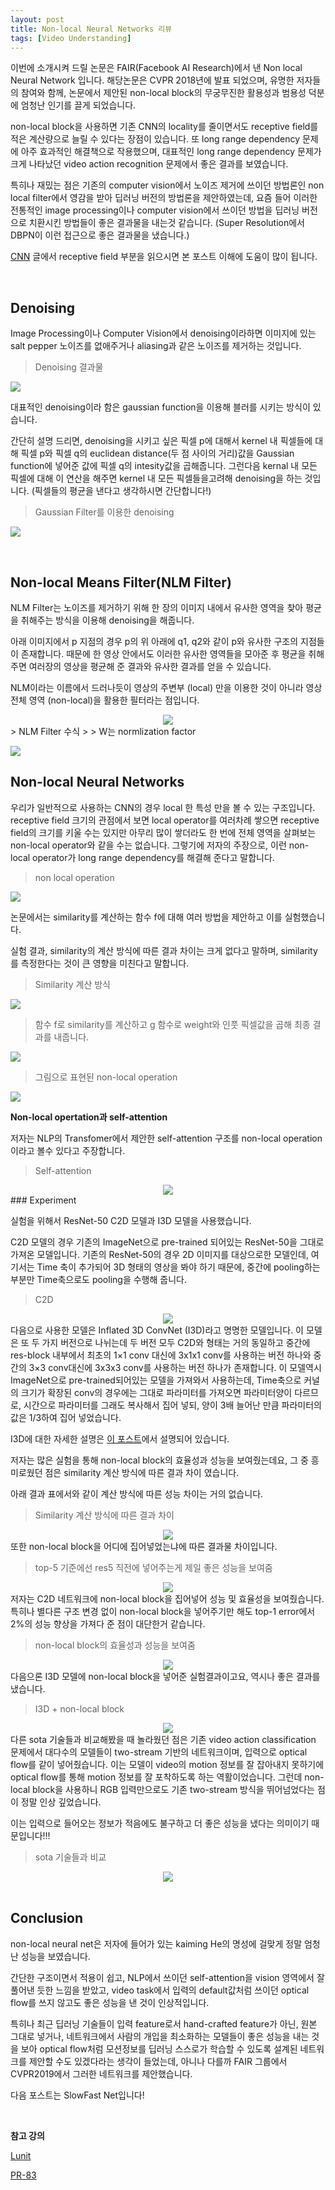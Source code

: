 ```yaml
---
layout: post
title: Non-local Neural Networks 리뷰
tags: [Video Understanding]
---
```


이번에 소개시켜 드릴 논문은 FAIR(Facebook AI Research)에서 낸 Non local Neural Network 입니다. 해당논문은 CVPR 2018년에 발표 되었으며, 유명한 저자들의 참여와 함께, 논문에서 제안된 non-local block의 무궁무진한 활용성과 범용성 덕분에 엄청난 인기를 끌게 되었습니다.

non-local block을 사용하면 기존 CNN의 locality를 줄이면서도 receptive field를 적은 계산량으로 늘릴 수 있다는 장점이 있습니다. 또 long range dependency 문제에 아주 효과적인 해결책으로 작용했으며, 대표적인 long range dependency 문제가 크게 나타났던 video action recognition 문제에서 좋은 결과를 보였습니다.

특히나 재밌는 점은 기존의 computer vision에서 노이즈 제거에 쓰이던 방법론인 non local filter에서 영감을 받아 딥러닝 버전의 방법론을 제안하였는데, 요즘 들어 이러한 전통적인 image processing이나 computer vision에서 쓰이던 방법을 딥러닝 버전으로 치환시킨 방법들이 좋은 결과물을 내는것 같습니다. (Super Resolution에서 DBPN이 이런 접근으로 좋은 결과물을 냈습니다.) 

[CNN](https://chacha95.github.io/2018-12-02-Deeplearning3/) 글에서 receptive field 부분을 읽으시면 본 포스트 이해에 도움이 많이 됩니다.

<br>

## Denoising

Image Processing이나 Computer Vision에서 denoising이라하면 이미지에 있는 salt pepper 노이즈를 없애주거나 aliasing과 같은 노이즈를 제거하는 것입니다. 

> Denoising 결과물

![](https://user-images.githubusercontent.com/31475037/61578424-a286c800-ab31-11e9-8681-0e7f8a4d0167.PNG)

대표적인 denoising이라 함은 gaussian function을 이용해 블러를 시키는 방식이 있습니다.

간단히 설명 드리면, denoising을 시키고 싶은 픽셀 p에 대해서 kernel 내 픽셀들에 대해 픽셀 p와 픽셀 q의 euclidean distance(두 점 사이의 거리)값을 Gaussian function에 넣어준 값에 픽셀 q의 intesity값을 곱해줍니다. 그런다음 kernal 내 모든 픽셀에 대해 이 연산을 해주면 kernel 내 모든 픽셀들을고려해 denoising을 하는 것입니다. (픽셀들의 평균을 낸다고 생각하시면 간단합니다!)

> Gaussian Filter를 이용한 denoising

![](https://user-images.githubusercontent.com/31475037/61578616-d7e0e500-ab34-11e9-9bd5-c1b4804a920d.PNG)

​                                                                                                                                                                                                                                                                                                                                                                                                                                                                                                                                                                                                                                                                                                                                                                                                                                                                                                                                                                                                                                                                                                                                                                                                                                                                                                                                                                                                                                                                                                                                                                                                                                                                                                                                                                                                                                                                                                                                                                                                                                                                                                                                                                                                                                                                                                                                                                                                                                                                                                                                                                                                                                                                                                                                                                                                                                                                                                                                                                                                                                                                                                                                                                                                                                                                                                                                                                                                                                                                                                                                                                                                                                                                                                                                                                                                                                                                                                                                                                                                                                                                                                                                                                                                                                                                                                                                                                                                                                                                                                                                                                                                                                                                                                                                                                                                                                                                                                                                                                                                                                                                                                                                                                                                                                                                                                                                                                                                                                                                                                                                                                                                                                  

## Non-local Means Filter(NLM Filter)

NLM Filter는 노이즈를 제거하기 위해 한 장의 이미지 내에서 유사한 영역을 찾아 평균을 취해주는 방식을 이용해 denoising을 해줍니다.

아래 이미지에서 p 지점의 경우 p의 위 아래에 q1, q2와 같이 p와 유사한 구조의 지점들이 존재합니다. 때문에 한 영상 안에서도 이러한 유사한 영역들을 모아준 후 평균을 취해주면 여러장의 영상을 평균해 준 결과와 유사한 결과를 얻을 수 있습니다. 

NLM이라는 이름에서 드러나듯이 영상의 주변부 (local) 만을 이용한 것이 아니라 영상 전체 영역 (non-local)을 활용한 필터라는 점입니다.

<center><img src="https://bloglunit.files.wordpress.com/2018/01/e18489e185b3e1848fe185b3e18485e185b5e186abe18489e185a3e186ba-2018-11-15-e1848be185a9e1848ce185a5e186ab-11-07-251.png"></center>
> NLM Filter 수식
>
> W는 normlization factor

![](https://user-images.githubusercontent.com/31475037/61578931-0660bf00-ab39-11e9-9d5e-33a2ae364b45.PNG)

## Non-local Neural Networks

우리가 일반적으로 사용하는 CNN의 경우 local 한 특성 만을 볼 수 있는 구조입니다. receptive field 크기의 관점에서 보면 local operator를 여러차례 쌓으면 receptive field의 크기를 키울 수는 있지만 아무리 많이 쌓더라도 한 번에 전체 영역을 살펴보는 non-local operator와 같을 수는 없습니다. 그렇기에 저자의 주장으로, 이런 non-local operator가 long range dependency를 해결해 준다고 말합니다.

> non local operation

![](https://user-images.githubusercontent.com/31475037/61589666-3adf8400-abe8-11e9-87cc-5b5c0f8840f4.PNG)



논문에서는 similarity를 계산하는 함수 f에 대해 여러 방법을 제안하고 이를 실험했습니다.

실험 결과, similarity의 계산 방식에 따른 결과 차이는 크게 없다고 말하며, similarity를 측정한다는 것이 큰 영향을 미친다고 말합니다.

> Similarity 계산 방식

![](https://user-images.githubusercontent.com/31475037/61589667-3adf8400-abe8-11e9-9433-6c8def3e2ac5.PNG)



> 함수 f로 similarity를 계산하고 g 함수로 weight와 인풋 픽셀값을 곱해 최종 결과를 내줍니다.

![](https://user-images.githubusercontent.com/31475037/61589668-3adf8400-abe8-11e9-8aed-2921bcdca425.PNG)

> 그림으로 표현된 non-local operation

![](https://user-images.githubusercontent.com/31475037/61589664-3a46ed80-abe8-11e9-9c38-3c38a75c1102.PNG)



**Non-local opertation과 self-attention**

저자는 NLP의 Transfomer에서 제안한 self-attention 구조를 non-local operation이라고 볼수 있다고 주장합니다.

> Self-attention

<center><img src="https://user-images.githubusercontent.com/31475037/61589712-2780e880-abe9-11e9-8485-094a1785a086.PNG"></center>
### Experiment

실험을 위해서 ResNet-50 C2D 모델과 I3D 모델을 사용했습니다.

C2D 모델의 경우 기존의 ImageNet으로 pre-trained 되어있는 ResNet-50을 그대로 가져온 모델입니다. 기존의 ResNet-50의 경우 2D 이미지를 대상으로한 모델인데, 여기서는 Time 축이 추가되어 3D 형태의 영상을 봐야 하기 때문에, 중간에 pooling하는 부분만 Time축으로도 pooling을 수행해 줍니다.

> C2D

<center><img src="https://bloglunit.files.wordpress.com/2018/01/ec8aa4ed81aceba6b0ec83b7-2018-01-12-ec98a4ed9b84-5-52-49.png?w=447&h=379"></center>
다음으로 사용한 모델은 Inflated 3D ConvNet (I3D)라고 명명한 모델입니다. 이 모델은 또 두 가지 버전으로 나뉘는데 두 버전 모두  C2D와 형태는 거의 동일하고 중간에 res-block 내부에서 최초의 1×1 conv 대신에 3x1x1 conv를 사용하는 버전 하나와 중간의 3×3 conv대신에 3x3x3 conv를 사용하는 버전 하나가 존재합니다. 이 모델역시 ImageNet으로 pre-trained되어있는 모델을 가져와서 사용하는데, Time축으로 커널의 크기가 확장된 conv의 경우에는 그대로 파라미터를 가져오면 파라미터양이 다르므로, 시간으로 파라미터를 그래도 복사해서 집어 넣되, 양이 3배 늘어난 만큼 파라미터의 값은 1/3하여 집어 넣었습니다. 

I3D에 대한 자세한 설명은 [이 포스트](https://chacha95.github.io/2019-07-04-VideoUnderstanding3/)에서 설명되어 있습니다.

저자는 많은 실험을 통해 non-local block의 효율성과 성능을 보여줬는데요, 그 중 흥미로웠던 점은 similarity 계산 방식에 따른 결과 차이 였습니다.

아래 결과 표에서와 같이 계산 방식에 따른 성능 차이는 거의 없습니다.

> Similarity 계산 방식에 따른 결과 차이

<center><img src="https://user-images.githubusercontent.com/31475037/61590949-d1b53c00-abfa-11e9-99ff-9e0e10db8570.PNG"></center>
또한 non-local block을 어디에 집어넣었는냐에 따른 결과물 차이입니다.

> top-5 기준에선 res5 직전에 넣어주는게 제일 좋은 성능을 보여줌

<center><img src="https://user-images.githubusercontent.com/31475037/61590950-d1b53c00-abfa-11e9-9960-7da191c48b76.PNG"></center>
저자는 C2D 네트워크에 non-local block을 집어넣어 성능 및 효율성을 보여줬습니다. 특히나 별다른 구조 변경 없이 non-local block을 넣어주기만 해도 top-1 error에서 2%의 성능 향상을 가져다 준 점이 대단한거 같습니다.

> non-local block의 효율성과 성능을 보여줌

<center><img src="https://user-images.githubusercontent.com/31475037/61590947-d1b53c00-abfa-11e9-8468-917ec944f09b.PNG"></center>
다음으론 I3D 모델에 non-local block을 넣어준 실험결과이고요, 역시나 좋은 결과를 냈습니다.

> I3D + non-local block

<center><img src="https://bloglunit.files.wordpress.com/2018/01/ec8aa4ed81aceba6b0ec83b7-2018-01-15-ec98a4ed9b84-6-30-43.png?w=300&h=237"></center>
다른 sota 기술들과 비교해봤을 때 놀라웠던 점은 기존 video action classification 문제에서 대다수의 모델들이 two-stream 기반의 네트워크이며, 입력으로 optical flow를 같이 넣어줬습니다. 이는 모델이 video의 motion 정보를 잘 잡아내지 못하기에 optical flow를 통해 motion 정보를 잘 포착하도록 하는 역활이었습니다. 그런데 non-local block을 사용하니 RGB 입력만으로도 기존 two-stream 방식을 뛰어넘었다는 점이 정말 인상 깊었습니다.

이는 입력으로 들어오는 정보가 적음에도 불구하고 더 좋은 성능을 냈다는 의미이기 때문입니다!!!

> sota 기술들과 비교

<center><img src="https://bloglunit.files.wordpress.com/2018/01/ec8aa4ed81aceba6b0ec83b7-2018-01-15-ec98a4ed9b84-6-36-10.png"></center>
<br>

## Conclusion

non-local neural net은 저자에 들어가 있는 kaiming He의 명성에 걸맞게 정말 엄청난 성능을 보였습니다.

간단한 구조이면서 적용이 쉽고, NLP에서 쓰이던 self-attention을 vision 영역에서 잘 풀어낸 듯한 느낌을 받았고, video task에서 입력의 default값처럼 쓰이던 optical flow를 쓰지 않고도 좋은 성능을 낸 것이 인상적입니다. 

특히나 최근 딥러닝 기술들이 입력 feature로서 hand-crafted feature가 아닌, 원본 그대로 넣거나, 네트워크에서 사람의 개입을 최소화하는 모델들이 좋은 성능을 내는 것을 보아 optical flow처럼 모션정보를 딥러닝 스스로가 학습할 수 있도록 설계된 네트워크를 제안할 수도 있겠다라는 생각이 들었는데, 아니나 다를까 FAIR 그룹에서 CVPR2019에서 그러한 네트워크를 제안했습니다. 

다음 포스트는 SlowFast Net입니다!

<br>

**참고 강의**

[Lunit](https://blog.lunit.io/2018/01/19/non-local-neural-networks/)

[PR-83](https://www.youtube.com/watch?v=ZM153wo3baA)

<br>

